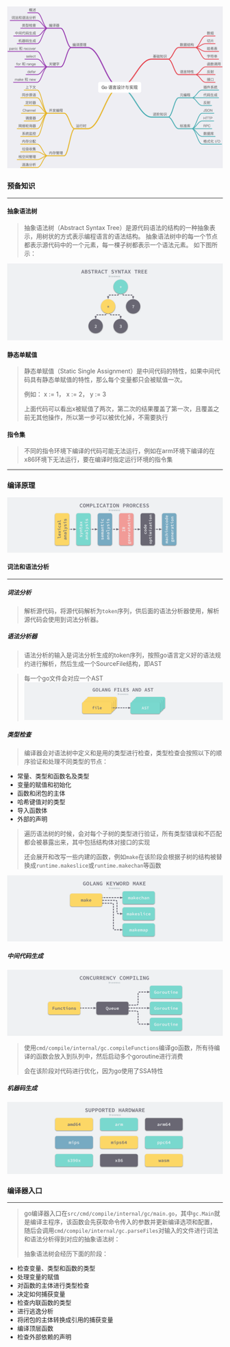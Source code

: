 ![1_outline.png](../../img/1_outline.png)
---

### 预备知识

---

#### 抽象语法树

> 抽象语法树（Abstract Syntax Tree）是源代码语法的结构的一种抽象表示，用树状的方式表示编程语言的语法结构。
> 抽象语法树中的每一个节点都表示源代码中的一个元素，每一棵子树都表示一个语法元素。
> 如下图所示：

![2_ast.png](../../img/2_ast.png)

#### 静态单赋值

> 静态单赋值（Static Single Assignment）是中间代码的特性，如果中间代码具有静态单赋值的特性，那么每个变量都只会被赋值一次。
> 
> 例如：
> x := 1，
> x := 2，
> y := 3
> 
> 上面代码可以看出x被赋值了两次，第二次的结果覆盖了第一次，且覆盖之前无其他操作，所以第一步可以被优化掉，不需要执行


#### 指令集

> 不同的指令环境下编译的代码可能无法运行，例如在arm环境下编译的在x86环境下无法运行，要在编译时指定运行环境的指令集

---

### 编译原理

![3_compile.png](../../img/3_compile.png)

#### 词法和语法分析

---

##### 词法分析

> 解析源代码，将源代码解析为`token`序列，供后面的语法分析器使用，解析源代码会使用到词法分析器。

##### 语法分析器

> 语法分析的输入是词法分析生成的token序列，按照go语言定义好的语法规约进行解析，然后生成一个SourceFile结构，即AST

> 每一个go文件会对应一个AST
![4_file_to_ast.png](../../img/4_file_to_ast.png)

##### 类型检查

> 编译器会对语法树中定义和是用的类型进行检查，类型检查会按照以下的顺序验证和处理不同类型的节点：
- 常量、类型和函数名及类型
- 变量的赋值和初始化
- 函数和闭包的主体
- 哈希键值对的类型
- 导入函数体
- 外部的声明

> 遍历语法树的时候，会对每个子树的类型进行验证，所有类型错误和不匹配都会被暴露出来，其中包括结构体对接口的实现
> 
> 还会展开和改写一些内建的函数，例如`make`在该阶段会根据子树的结构被替换成`runtime.makeslice`或`runtime.makechan`等函数

![5_make_rewrite.png](../../img/5_make_rewrite.png)


##### 中间代码生成

![6_mid_code.png](../../img/6_mid_code.png)

> 使用`cmd/compile/internal/gc.compileFunctions`编译go函数，所有待编译的函数会放入到队列中，然后启动多个goroutine进行消费
> 
> 会在该阶段对代码进行优化，因为go使用了SSA特性


##### 机器码生成

![7_go_compile.png](../../img/7_go_compile.png)


### 编译器入口

---

> go编译器入口在`src/cmd/compile/internal/gc/main.go`，其中`gc.Main`就是编译主程序，该函数会先获取命令传入的参数并更新编译选项和配置，
> 随后会调用`cmd/compile/internal/gc.parseFiles`对输入的文件进行词法和语法分析得到对应的抽象语法树：
> 
> 抽象语法树会经历下面的阶段：
- 检查变量、类型和函数的类型
- 处理变量的赋值
- 对函数的主体进行类型检查
- 决定如何捕获变量
- 检查内联函数的类型
- 进行逃逸分析
- 将闭包的主体转换成引用的捕获变量
- 编译顶层函数
- 检查外部依赖的声明








